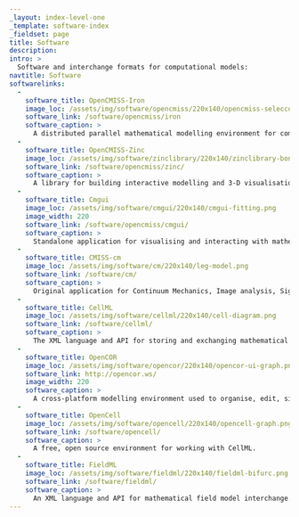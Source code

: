 ```yaml
---
_layout: index-level-one
_template: software-index
_fieldset: page
title: Software
description:
intro: >
  Software and interchange formats for computational models:
navtitle: Software
softwarelinks:
  -
    software_title: OpenCMISS-Iron
    image_loc: /assets/img/software/opencmiss/220x140/opencmiss-seleccontr.png
    software_link: /software/opencmiss/iron
    software_caption: >
      A distributed parallel mathematical modelling environment for complex bioengineering problems.
  -
    software_title: OpenCMISS-Zinc
    image_loc: /assets/img/software/zinclibrary/220x140/zinclibrary-bone.png
    software_link: /software/opencmiss/zinc/
    software_caption: >
      A library for building interactive modelling and 3-D visualisation applications.
  -
    software_title: Cmgui
    image_loc: /assets/img/software/cmgui/220x140/cmgui-fitting.png
    image_width: 220
    software_link: /software/opencmiss/cmgui/
    software_caption: >
      Standalone application for visualising and interacting with mathematical field models.
  -
    software_title: CMISS-cm
    image_loc: /assets/img/software/cm/220x140/leg-model.png
    software_link: /software/cm/
    software_caption: >
      Original application for Continuum Mechanics, Image analysis, Signal processing and System identification.
  -
    software_title: CellML
    image_loc: /assets/img/software/cellml/220x140/cell-diagram.png
    software_link: /software/cellml/
    software_caption: >
      The XML language and API for storing and exchanging mathematical models of biological systems.
  -
    software_title: OpenCOR
    image_loc: /assets/img/software/opencor/220x140/opencor-ui-graph.png
    software_link: http://opencor.ws/
    image_width: 220
    software_caption: >
      A cross-platform modelling environment used to organise, edit, simulate and analyse CellML files.
  -
    software_title: OpenCell
    image_loc: /assets/img/software/opencell/220x140/opencell-graph.png
    software_link: /software/opencell/
    software_caption: >
      A free, open source environment for working with CellML.
  -
    software_title: FieldML
    image_loc: /assets/img/software/fieldml/220x140/fieldml-bifurc.png
    software_link: /software/fieldml/
    software_caption: >
      An XML language and API for mathematical field model interchange.
---
```


